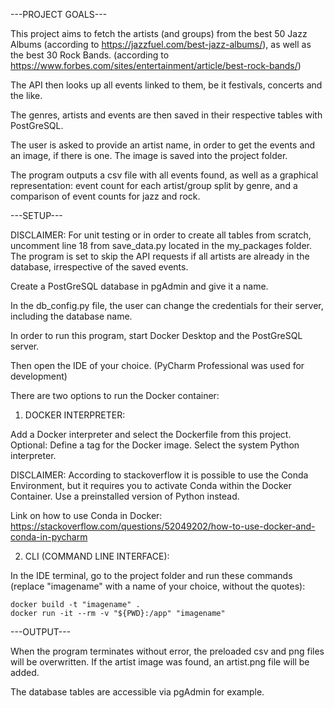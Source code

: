 ---PROJECT GOALS---

This project aims to fetch the artists (and groups) from the best 50 Jazz Albums
(according to https://jazzfuel.com/best-jazz-albums/),
as well as the best 30 Rock Bands.
(according to https://www.forbes.com/sites/entertainment/article/best-rock-bands/)

The API then looks up all events linked to them, be it festivals, concerts and the like.

The genres, artists and events are then saved in their respective tables with PostGreSQL.

The user is asked to provide an artist name, in order to get the events and an image, if there is one.
The image is saved into the project folder.

The program outputs a csv file with all events found, as well as a graphical representation:
event count for each artist/group split by genre, and a comparison of event counts for jazz and rock.

---SETUP---

DISCLAIMER: For unit testing or in order to create all tables from scratch,
uncomment line 18 from save_data.py located in the my_packages folder.
The program is set to skip the API requests if all artists are already in the database,
irrespective of the saved events.

Create a PostGreSQL database in pgAdmin and give it a name.

In the db_config.py file, the user can change the credentials for their server, including the database name.

In order to run this program, start Docker Desktop and the PostGreSQL server.

Then open the IDE of your choice. (PyCharm Professional was used for development)

There are two options to run the Docker container:

1. DOCKER INTERPRETER:

Add a Docker interpreter and select the Dockerfile from this project.
Optional: Define a tag for the Docker image.
Select the system Python interpreter.

DISCLAIMER: According to stackoverflow it is possible to use the Conda Environment,
but it requires you to activate Conda within the Docker Container.
Use a preinstalled version of Python instead.

Link on how to use Conda in Docker: https://stackoverflow.com/questions/52049202/how-to-use-docker-and-conda-in-pycharm

2. CLI (COMMAND LINE INTERFACE):

In the IDE terminal, go to the project folder and run these commands
(replace "imagename" with a name of your choice, without the quotes):

```console
docker build -t "imagename" .
docker run -it --rm -v "${PWD}:/app" "imagename"
```

---OUTPUT---

When the program terminates without error, the preloaded csv and png files will be overwritten.
If the artist image was found, an artist.png file will be added.

The database tables are accessible via pgAdmin for example.